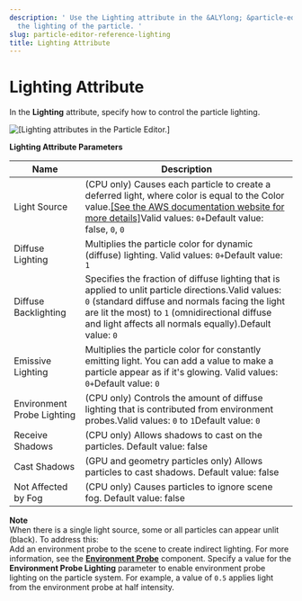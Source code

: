 ```yaml
---
description: ' Use the Lighting attribute in the &ALYlong; &particle-editor; to control
  the lighting of the particle. '
slug: particle-editor-reference-lighting
title: Lighting Attribute
---
```

# Lighting Attribute<a name="particle-editor-reference-lighting"></a>

In the **Lighting** attribute, specify how to control the particle lighting\.

![\[Lighting attributes in the Particle Editor.\]](/images/userguide/particles/particle-editor-lighting.png)


**Lighting Attribute Parameters**  

| Name | Description | 
| --- | --- | 
| Light Source | \(CPU only\) Causes each particle to create a deferred light, where color is equal to the Color value\.[\[See the AWS documentation website for more details\]](http://docs.aws.amazon.com/lumberyard/latest/userguide/particle-editor-reference-lighting.html)Valid values: `0+`Default value: false, `0`, `0` | 
| Diffuse Lighting | Multiplies the particle color for dynamic \(diffuse\) lighting\. Valid values: `0+`Default value: `1` | 
| Diffuse Backlighting | Specifies the fraction of diffuse lighting that is applied to unlit particle directions\.Valid values: `0` \(standard diffuse and normals facing the light are lit the most\) to `1` \(omnidirectional diffuse and light affects all normals equally\)\.Default value: `0` | 
| Emissive Lighting | Multiplies the particle color for constantly emitting light\. You can add a value to make a particle appear as if it's glowing\. Valid values: `0+`Default value: `0` | 
| Environment Probe Lighting | \(CPU only\) Controls the amount of diffuse lighting that is contributed from environment probes\.Valid values: `0` to `1`Default value: `0` | 
| Receive Shadows | \(CPU only\) Allows shadows to cast on the particles\. Default value: false | 
| Cast Shadows | \(GPU and geometry particles only\) Allows particles to cast shadows\. Default value: false | 
| Not Affected by Fog | \(CPU only\) Causes particles to ignore scene fog\. Default value: false | 

**Note**  
When there is a single light source, some or all particles can appear unlit \(black\)\. To address this:  
Add an environment probe to the scene to create indirect lighting\. For more information, see the **[Environment Probe](component-environment-probe.md)** component\.
Specify a value for the **Environment Probe Lighting** parameter to enable environment probe lighting on the particle system\. For example, a value of `0.5` applies light from the environment probe at half intensity\.